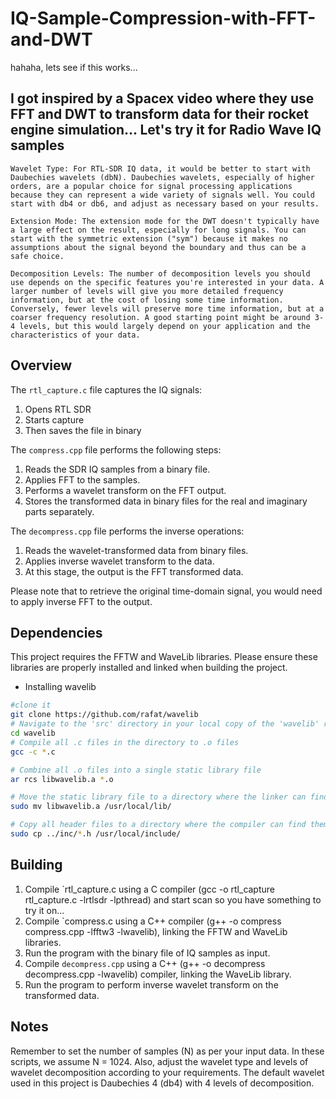 # IQ-Sample-Compression-with-FFT-and-DWT
hahaha, lets see if this works...
## I got inspired by a Spacex video where they use FFT and DWT to transform data for their rocket engine simulation... Let's try it for Radio Wave IQ samples

    Wavelet Type: For RTL-SDR IQ data, it would be better to start with Daubechies wavelets (dbN). Daubechies wavelets, especially of higher orders, are a popular choice for signal processing applications because they can represent a wide variety of signals well. You could start with db4 or db6, and adjust as necessary based on your results.

    Extension Mode: The extension mode for the DWT doesn't typically have a large effect on the result, especially for long signals. You can start with the symmetric extension ("sym") because it makes no assumptions about the signal beyond the boundary and thus can be a safe choice.

    Decomposition Levels: The number of decomposition levels you should use depends on the specific features you're interested in your data. A larger number of levels will give you more detailed frequency information, but at the cost of losing some time information. Conversely, fewer levels will preserve more time information, but at a coarser frequency resolution. A good starting point might be around 3-4 levels, but this would largely depend on your application and the characteristics of your data.

## Overview

The `rtl_capture.c` file captures the IQ signals:

1. Opens RTL SDR 
2. Starts capture
3. Then saves the file in binary

The `compress.cpp` file performs the following steps:

1. Reads the SDR IQ samples from a binary file.
2. Applies FFT to the samples.
3. Performs a wavelet transform on the FFT output.
4. Stores the transformed data in binary files for the real and imaginary parts separately.

The `decompress.cpp` file performs the inverse operations:

1. Reads the wavelet-transformed data from binary files.
2. Applies inverse wavelet transform to the data.
3. At this stage, the output is the FFT transformed data. 

Please note that to retrieve the original time-domain signal, you would need to apply inverse FFT to the output.

## Dependencies

This project requires the FFTW and WaveLib libraries. Please ensure these libraries are properly installed and linked when building the project.

- Installing wavelib
```bash
#clone it
git clone https://github.com/rafat/wavelib
# Navigate to the 'src' directory in your local copy of the 'wavelib' repository
cd wavelib
# Compile all .c files in the directory to .o files
gcc -c *.c

# Combine all .o files into a single static library file
ar rcs libwavelib.a *.o

# Move the static library file to a directory where the linker can find it
sudo mv libwavelib.a /usr/local/lib/

# Copy all header files to a directory where the compiler can find them
sudo cp ../inc/*.h /usr/local/include/
```

## Building

1. Compile `rtl_capture.c using a C compiler (gcc -o rtl_capture rtl_capture.c -lrtlsdr -lpthread) and start scan so you have something to try it on...
2. Compile `compress.c using a C++ compiler (g++ -o compress compress.cpp -lfftw3 -lwavelib), linking the FFTW and WaveLib libraries.
3. Run the program with the binary file of IQ samples as input.
4. Compile `decompress.cpp` using a C++ (g++ -o decompress decompress.cpp -lwavelib) compiler, linking the WaveLib library.
5. Run the program to perform inverse wavelet transform on the transformed data.

## Notes

Remember to set the number of samples (N) as per your input data. In these scripts, we assume N = 1024. Also, adjust the wavelet type and levels of wavelet decomposition according to your requirements. The default wavelet used in this project is Daubechies 4 (db4) with 4 levels of decomposition.
